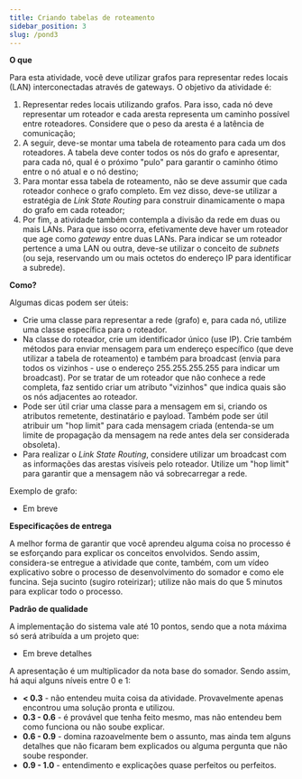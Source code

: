 ```yaml
---
title: Criando tabelas de roteamento
sidebar_position: 3
slug: /pond3
---
```


**O que**

Para esta atividade, você deve utilizar grafos para representar redes locais
(LAN) interconectadas através de gateways. O objetivo da atividade é:

1. Representar redes locais utilizando grafos. Para isso, cada nó deve
   representar um roteador e cada aresta representa um caminho possível entre
   roteadores. Considere que o peso da aresta é a latência de comunicação;
2. A seguir, deve-se montar uma tabela de roteamento para cada um dos
   roteadores. A tabela deve conter todos os nós do grafo e apresentar, para
   cada nó, qual é o próximo "pulo" para garantir o caminho ótimo entre o nó
   atual e o nó destino;
3. Para montar essa tabela de roteamento, não se deve assumir que cada roteador
   conhece o grafo completo. Em vez disso, deve-se utilizar a estratégia de
   *Link State Routing* para construir dinamicamente o mapa do grafo em cada
   roteador;
4. Por fim, a atividade também contempla a divisão da rede em duas ou mais
   LANs. Para que isso ocorra, efetivamente deve haver um roteador que age como
   *gateway* entre duas LANs. Para indicar se um roteador pertence a uma LAN ou
   outra, deve-se utilizar o conceito de *subnets* (ou seja, reservando um ou
   mais octetos do endereço IP para identificar a subrede).

**Como?**

Algumas dicas podem ser úteis:

* Crie uma classe para representar a rede (grafo) e, para cada nó, utilize uma
  classe específica para o roteador.
* Na classe do roteador, crie um identificador único (use IP). Crie também
  métodos para enviar mensagem para um endereço específico (que deve utilizar a
  tabela de roteamento) e também para broadcast (envia para todos os vizinhos -
  use o endereço 255.255.255.255 para indicar um broadcast). Por se tratar de
  um roteador que não conhece a rede completa, faz sentido criar um atributo
  "vizinhos" que indica quais são os nós adjacentes ao roteador.
* Pode ser útil criar uma classe para a mensagem em si, criando os atributos
  remetente, destinatário e payload. Também pode ser útil atribuir um "hop
  limit" para cada mensagem criada (entenda-se um limite de propagação da
  mensagem na rede antes dela ser considerada obsoleta).
* Para realizar o *Link State Routing*, considere utilizar um broadcast com as
  informações das arestas visíveis pelo roteador. Utilize um "hop limit" para
  garantir que a mensagem não vá sobrecarregar a rede.

Exemplo de grafo:

* Em breve

**Especificações de entrega**

A melhor forma de garantir que você aprendeu alguma coisa no processo é se
esforçando para explicar os conceitos envolvidos. Sendo assim, considera-se
entregue a atividade que conte, também, com um vídeo explicativo sobre o
processo de desenvolvimento do somador e como ele funcina. Seja sucinto (sugiro
roteirizar); utilize não mais do que 5 minutos para explicar todo o processo.

**Padrão de qualidade**

A implementação do sistema vale até 10 pontos, sendo que a nota máxima só será
atribuída a um projeto que:

* Em breve detalhes

A apresentação é um multiplicador da nota base do somador. Sendo assim, há aqui
alguns níveis entre 0 e 1:

* **< 0.3** - não entendeu muita coisa da atividade. Provavelmente apenas
  encontrou uma solução pronta e utilizou.
* **0.3 - 0.6** - é provável que tenha feito mesmo, mas não entendeu bem como
  funciona ou não soube explicar.
* **0.6 - 0.9** - domina razoavelmente bem o assunto, mas ainda tem alguns
  detalhes que não ficaram bem explicados ou alguma pergunta que não soube
  responder.
* **0.9 - 1.0** - entendimento e explicações quase perfeitos ou perfeitos.
